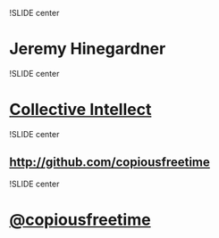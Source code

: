 !SLIDE center

# Jeremy Hinegardner #

!SLIDE center

# [Collective Intellect](http://collectiveintellect.com/)

!SLIDE center

## <http://github.com/copiousfreetime> ##

!SLIDE center

# [@copiousfreetime](http://twitter.com/copiousfreetime) #

